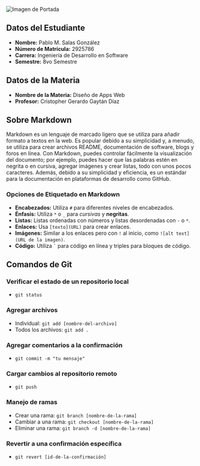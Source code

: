 ![Imagen de Portada](https://notion.notion.site/image/https%3A%2F%2Fs3-us-west-2.amazonaws.com%2Fsecure.notion-static.com%2F9ce98aa2-1d54-4bf6-888c-b1b70c9ed90e%2Fzoom_background_cat.png?id=74e07120-9e46-4d6b-9eab-34f93bf5a626&table=block&spaceId=e12b42ac-4e54-476f-a4f5-7d6bdb1e61e2&width=2000&userId=&cache=v2)

## Datos del Estudiante

- **Nombre:** Pablo M. Salas González
- **Número de Matrícula:** 2925786
- **Carrera:** Ingeniería de Desarrollo en Software
- **Semestre:** 8vo Semestre

## Datos de la Materia

- **Nombre de la Materia:** Diseño de Apps Web
- **Profesor:** Cristopher Gerardo Gaytán Díaz

## Sobre Markdown

Markdown es un lenguaje de marcado ligero que se utiliza para añadir formato a textos en la web. Es popular debido a su simplicidad y, a menudo, se utiliza para crear archivos README, documentación de software, blogs y foros en línea. Con Markdown, puedes controlar fácilmente la visualización del documento; por ejemplo, puedes hacer que las palabras estén en negrita o en cursiva, agregar imágenes y crear listas, todo con unos pocos caracteres. Además, debido a su simplicidad y eficiencia, es un estándar para la documentación en plataformas de desarrollo como GitHub.

### Opciones de Etiquetado en Markdown

- **Encabezados:** Utiliza `#` para diferentes niveles de encabezados.
- **Énfasis:** Utiliza `*` o `_` para *cursivas* y **negritas**.
- **Listas:** Listas ordenadas con números y listas desordenadas con `-` o `*`.
- **Enlaces:** Usa `[texto](URL)` para crear enlaces.
- **Imágenes:** Similar a los enlaces pero con `!` al inicio, como `![alt text](URL de la imagen)`.
- **Código:** Utiliza `` ` `` para código en línea y triples para bloques de código.

## Comandos de Git

### Verificar el estado de un repositorio local
- `git status`

### Agregar archivos
- Individual: `git add [nombre-del-archivo]`
- Todos los archivos: `git add .`

### Agregar comentarios a la confirmación
- `git commit -m "tu mensaje"`

### Cargar cambios al repositorio remoto
- `git push`

### Manejo de ramas
- Crear una rama: `git branch [nombre-de-la-rama]`
- Cambiar a una rama: `git checkout [nombre-de-la-rama]`
- Eliminar una rama: `git branch -d [nombre-de-la-rama]`

### Revertir a una confirmación específica
- `git revert [id-de-la-confirmación]`
